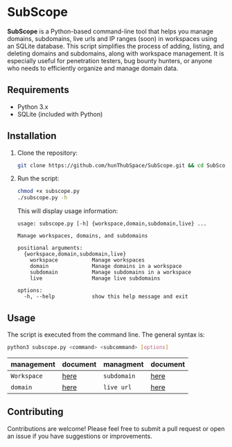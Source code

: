 # SubScope

**SubScope** is a Python-based command-line tool that helps you manage domains, subdomains, live urls and IP ranges (soon) in workspaces using an SQLite database. This script simplifies the process of adding, listing, and deleting domains and subdomains, along with workspace management. It is especially useful for penetration testers, bug bounty hunters, or anyone who needs to efficiently organize and manage domain data.

## Requirements

- Python 3.x
- SQLite (included with Python)

## Installation

1. Clone the repository:

   ```bash
   git clone https://github.com/hunThubSpace/SubScope.git && cd SubScope
   ```

2. Run the script:

    ```bash
    chmod +x subscope.py
    ./subscope.py -h
    ```

    This will display usage information:

    ```
    usage: subscope.py [-h] {workspace,domain,subdomain,live} ...

    Manage workspaces, domains, and subdomains

    positional arguments:
      {workspace,domain,subdomain,live}
        workspace           Manage workspaces
        domain              Manage domains in a workspace
        subdomain           Manage subdomains in a workspace
        live                Manage live subdomains

    options:
      -h, --help            show this help message and exit
    ```

## Usage

The script is executed from the command line. The general syntax is:

```bash
python3 subscope.py <command> <subcommand> [options]
```

| management     |  document                     | managment     | document                  |
| -------------- | ------------------------------| ------------- | ------------------------- |
| `Workspace`    | [here](docs/workspace.md)     | `subdomain`   | [here](docs/subdomain.md) |
| `domain`       | [here](docs/domain.md)        | `live url`    | [here](docs/live.md)      |

## Contributing

Contributions are welcome! Please feel free to submit a pull request or open an issue if you have suggestions or improvements.
